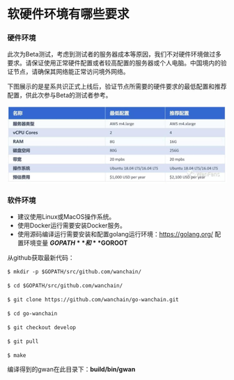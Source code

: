 # 软硬件环境有哪些要求

### 硬件环境
此次为Beta测试，考虑到测试者的服务器成本等原因，我们不对硬件环境做过多要求。请保证使用正常硬件配置或者较高配置的服务器或个人电脑。中国境内的验证节点，请确保其网络能正常访问境外网络。

下图展示的是星系共识正式上线后，验证节点所需要的硬件要求的最低配置和推荐配置，供此次参与Beta的测试者参考。

![](media/04.png)

### 软件环境
- 建议使用Linux或MacOS操作系统。
- 使用Docker运行需要安装Docker服务。
- 使用源码编译运行需要安装和配置golang运行环境：https://golang.org/
  配置环境变量 **$GOPATH** 和 **$GOROOT**
 
从github获取最新代码：

```
$ mkdir -p $GOPATH/src/github.com/wanchain/

$ cd $GOPATH/src/github.com/wanchain/

$ git clone https://github.com/wanchain/go-wanchain.git

$ cd go-wanchain

$ git checkout develop

$ git pull

$ make
``` 

编译得到的gwan在此目录下：**build/bin/gwan**
